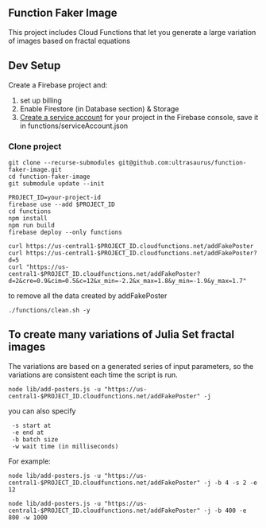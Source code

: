 ## Function Faker Image

This project includes Cloud Functions that let you generate a large variation
of images based on fractal equations



## Dev Setup

Create a Firebase project and:

1. set up billing
2. Enable Firestore (in Database section) & Storage
3. [Create a service account](https://firebase.google.com/docs/admin/setup) for your project in the Firebase console, save it in functions/serviceAccount.json

### Clone project

```
git clone --recurse-submodules git@github.com:ultrasaurus/function-faker-image.git
cd function-faker-image
git submodule update --init
```

```
PROJECT_ID=your-project-id
firebase use --add $PROJECT_ID
cd functions
npm install
npm run build
firebase deploy --only functions

curl https://us-central1-$PROJECT_ID.cloudfunctions.net/addFakePoster
curl https://us-central1-$PROJECT_ID.cloudfunctions.net/addFakePoster?d=5
curl "https://us-central1-$PROJECT_ID.cloudfunctions.net/addFakePoster?d=2&cre=0.9&cim=0.5&c=12&x_min=-2.2&x_max=1.8&y_min=-1.9&y_max=1.7"
```

to remove all the data created by addFakePoster
```
./functions/clean.sh -y
```

## To create many variations of Julia Set fractal images

The variations are based on a generated series of input parameters,
so the variations are consistent each time the script is run.
```
node lib/add-posters.js -u "https://us-central1-$PROJECT_ID.cloudfunctions.net/addFakePoster" -j
```

you can also specify
```
 -s start at
 -e end at
 -b batch size
 -w wait time (in milliseconds)
```

For example:
```
node lib/add-posters.js -u "https://us-central1-$PROJECT_ID.cloudfunctions.net/addFakePoster" -j -b 4 -s 2 -e 12

node lib/add-posters.js -u "https://us-central1-$PROJECT_ID.cloudfunctions.net/addFakePoster" -j -b 400 -e 800 -w 1000
```
